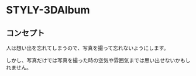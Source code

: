 # STYLY-3DAlbum
## コンセプト
人は想い出を忘れてしまうので、写真を撮って忘れないようにします。

しかし、写真だけでは写真を撮った時の空気や雰囲気までは思い出せないかもしれません。


